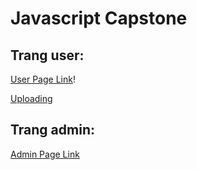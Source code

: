 # Javascript Capstone  


## Trang user: 
[User Page Link](https://capstone-2-six.vercel.app/)!

[Uploading](![screencapture-capstone-2-six-vercel-app-2023-01-12-09_22_58](https://user-images.githubusercontent.com/115157278/211961455-6ce9d4d9-7777-48af-a3cd-4fd01c7a7656.png)
)


## Trang admin: 
[Admin Page Link](https://capstone-2-six.vercel.app/admin.html)
